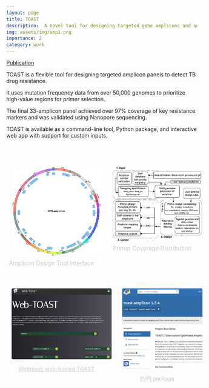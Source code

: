 ```yaml
---
layout: page
title: TOAST
description:  A novel tool for designing targeted gene amplicons and an optimised set of primers for high-throughput sequencing in tuberculosis genomic studies
img: assets/img/amp1.png
importance: 2
category: work
---
```


[Publication](https://www.biorxiv.org/content/10.1101/2025.01.13.632698v1.abstract)

TOAST is a flexible tool for designing targeted amplicon panels to detect TB drug resistance.

It uses mutation frequency data from over 50,000 genomes to prioritize high-value regions for primer selection.

The final 33-amplicon panel achieved over 97% coverage of key resistance markers and was validated using Nanopore sequencing.

TOAST is available as a command-line tool, Python package, and interactive web app with support for custom inputs.

<br>


<div style="display: flex; justify-content: center; gap: 2em; margin-top: 2em; text-align: center; flex-wrap: nowrap;">

  <div>
    <img src="/assets/img/toast1.png" alt="TOAST Image 1" style="width: 320px; margin: 1em; border-radius: 4px;">
    <p style="color: #ccc; font-size: 0.95rem; margin-top: -0.5em;">Amplicon Design Tool Interface</p>
  </div>

  <div>
    <img src="/assets/img/toast2.png" alt="TOAST Image 2" style="width: 320px; margin: 1em; border-radius: 4px;">
    <p style="color: #ccc; font-size: 0.95rem; margin-top: -0.5em;">Primer Coverage Distribution</p>
  </div>

</div>

<div style="display: flex; justify-content: center; gap: 2em; margin-top: 2em; text-align: center; flex-wrap: nowrap;">

  <div>
    <img src="/assets/img/toast3.png" alt="TOAST Image 2" style="width: 320px; margin: 1em; border-radius: 4px;">
    <a href="https://genomics.lshtm.ac.uk/webtoast/#/" target="_blank" style="color: #ccc; text-decoration: underline;">Webtoast: web-hosted TOAST</a>
  </div>

<div>
    <img src="/assets/img/toast4.png" alt="TOAST Image 2" style="width: 320px; margin: 1em; border-radius: 4px;">
    <a href="https://pypi.org/project/toast-amplicon/" target="_blank" style="color: #ccc; text-decoration: underline;">PyPI package</a>

  </div>

</div>
